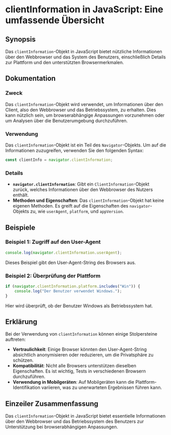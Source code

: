 <!--
Meta Description: # clientInformation in JavaScript: Eine umfassende Übersicht ## Synopsis Das `clientInformation`-Objekt in JavaScript bietet nützliche Informationen ü...
Meta Keywords: clientinformation, den, das, javascript, objekt
-->

# clientInformation in JavaScript: Eine umfassende Übersicht

## Synopsis
Das `clientInformation`-Objekt in JavaScript bietet nützliche Informationen über den Webbrowser und das System des Benutzers, einschließlich Details zur Plattform und den unterstützten Browsermerkmalen.

## Dokumentation
### Zweck
Das `clientInformation`-Objekt wird verwendet, um Informationen über den Client, also den Webbrowser und das Betriebssystem, zu erhalten. Dies kann nützlich sein, um browserabhängige Anpassungen vorzunehmen oder um Analysen über die Benutzerumgebung durchzuführen.

### Verwendung
Das `clientInformation`-Objekt ist ein Teil des `Navigator`-Objekts. Um auf die Informationen zuzugreifen, verwenden Sie den folgenden Syntax:

```javascript
const clientInfo = navigator.clientInformation;
```

### Details
- **`navigator.clientInformation`**: Gibt ein `ClientInformation`-Objekt zurück, welches Informationen über den Webbrowser des Nutzers enthält.
- **Methoden und Eigenschaften**: Das `clientInformation`-Objekt hat keine eigenen Methoden. Es greift auf die Eigenschaften des `navigator`-Objekts zu, wie `userAgent`, `platform`, und `appVersion`.

## Beispiele

### Beispiel 1: Zugriff auf den User-Agent
```javascript
console.log(navigator.clientInformation.userAgent);
```
Dieses Beispiel gibt den User-Agent-String des Browsers aus.

### Beispiel 2: Überprüfung der Plattform
```javascript
if (navigator.clientInformation.platform.includes("Win")) {
    console.log("Der Benutzer verwendet Windows.");
}
```
Hier wird überprüft, ob der Benutzer Windows als Betriebssystem hat.

## Erklärung
Bei der Verwendung von `clientInformation` können einige Stolpersteine auftreten:
- **Vertraulichkeit**: Einige Browser könnten den User-Agent-String absichtlich anonymisieren oder reduzieren, um die Privatsphäre zu schützen.
- **Kompatibilität**: Nicht alle Browsers unterstützen dieselben Eigenschaften. Es ist wichtig, Tests in verschiedenen Browsern durchzuführen.
- **Verwendung in Mobilgeräten**: Auf Mobilgeräten kann die Plattform-Identifikation variieren, was zu unerwarteten Ergebnissen führen kann.

## Einzeiler Zusammenfassung
Das `clientInformation`-Objekt in JavaScript bietet essentielle Informationen über den Webbrowser und das Betriebssystem des Benutzers zur Unterstützung bei browserabhängigen Anpassungen.